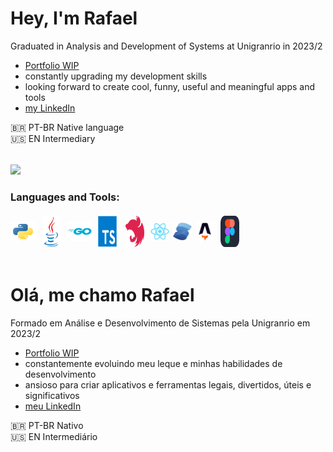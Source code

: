 # Hey, I'm Rafael
Graduated in Analysis and Development of Systems at Unigranrio in 2023/2

+ [Portfolio WIP](https://rafael-vasconcellos.github.io/)  
+ constantly upgrading my development skills  
+ looking forward to create cool, funny, useful and meaningful apps and tools  
+ [my LinkedIn](https://www.linkedin.com/in/rafael-vasconcelos-1b4298311/)

🇧🇷 PT-BR Native language  
🇺🇸 EN Intermediary

<div style="padding-top: 18px">
  <img width="300" src="https://github-readme-stats.vercel.app/api/top-langs/?username=rafael-vasconcellos&layout=compact&langs_count=16&theme=dark" />
</div>

### Languages and Tools:
<div style="display: flex; gap: 6px; align-items: center; padding: 4px 0px">
  <img align="center" alt="Python" title="Python" height="30" width="40" src="https://raw.githubusercontent.com/devicons/devicon/master/icons/python/python-original.svg" />
  <img align="center" alt="Java" title="Java" height="50" width="30" style="padding: 0 4px" src="https://raw.githubusercontent.com/devicons/devicon/6910f0503efdd315c8f9b858234310c06e04d9c0/icons/java/java-original.svg" />
  <img align="center" alt="Go" title="Go" height="30" width="40" src="https://raw.githubusercontent.com/devicons/devicon/6910f0503efdd315c8f9b858234310c06e04d9c0/icons/go/go-original-wordmark.svg" />
  <img align="center" alt="Typescript" title="Typescript" height="50" width="30" style="padding: 0 4px" src="https://raw.githubusercontent.com/devicons/devicon/1119b9f84c0290e0f0b38982099a2bd027a48bf1/icons/typescript/typescript-original.svg" />
  <img align="center" alt="NestJS" title="NestJS" height="50" width="30" style="padding: 0 4px" src="https://raw.githubusercontent.com/devicons/devicon/6910f0503efdd315c8f9b858234310c06e04d9c0/icons/nestjs/nestjs-original.svg" />
  <img align="center" alt="React" title="React" height="30" width="30" src="https://raw.githubusercontent.com/devicons/devicon/1119b9f84c0290e0f0b38982099a2bd027a48bf1/icons/react/react-original.svg" />
  <img align="center" alt="SolidJS" title="SolidJS" height="30" width="30" src="https://raw.githubusercontent.com/devicons/devicon/6910f0503efdd315c8f9b858234310c06e04d9c0/icons/solidjs/solidjs-original.svg" />
  <img align="center" alt="Astro" title="Astro" height="30" width="30" src="https://raw.githubusercontent.com/devicons/devicon/6910f0503efdd315c8f9b858234310c06e04d9c0/icons/astro/astro-original.svg" />
  <img align="center" alt="Figma" title="Figma" height="50" width="30" style="padding: 0 4px" src="icons/figma.svg" />
</div>
<br>


# Olá, me chamo Rafael

Formado em Análise e Desenvolvimento de Sistemas pela Unigranrio em 2023/2

+ [Portfolio WIP](https://rafael-vasconcellos.github.io/)  
+ constantemente evoluindo meu leque e minhas habilidades de desenvolvimento  
+ ansioso para criar aplicativos e ferramentas legais, divertidos, úteis e significativos  
+ [meu LinkedIn](https://www.linkedin.com/in/rafael-vasconcelos-1b4298311/)

🇧🇷 PT-BR Nativo  
🇺🇸 EN Intermediário
